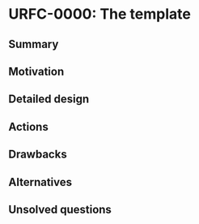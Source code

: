 # URFC-0000: The template

## Summary

## Motivation

## Detailed design

## Actions

## Drawbacks

## Alternatives

## Unsolved questions

